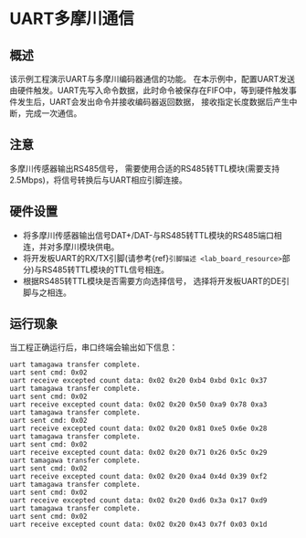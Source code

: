 # UART多摩川通信

## 概述

该示例工程演示UART与多摩川编码器通信的功能。
在本示例中，配置UART发送由硬件触发。UART先写入命令数据，此时命令被保存在FIFO中，等到硬件触发事件发生后，UART会发出命令并接收编码器返回数据， 接收指定长度数据后产生中断，完成一次通信。

## 注意

多摩川传感器输出RS485信号， 需要使用合适的RS485转TTL模块(需要支持2.5Mbps)，将信号转换后与UART相应引脚连接。

## 硬件设置

- 将多摩川传感器输出信号DAT+/DAT-与RS485转TTL模块的RS485端口相连，并对多摩川模块供电。
- 将开发板UART的RX/TX引脚(请参考{ref}`引脚描述 <lab_board_resource>`部分)与RS485转TTL模块的TTL信号相连。
- 根据RS485转TTL模块是否需要方向选择信号， 选择将开发板UART的DE引脚与之相连。

## 运行现象

当工程正确运行后，串口终端会输出如下信息：
```console
uart tamagawa transfer complete.
uart sent cmd: 0x02
uart receive excepted count data: 0x02 0x20 0xb4 0xbd 0x1c 0x37
uart tamagawa transfer complete.
uart sent cmd: 0x02
uart receive excepted count data: 0x02 0x20 0x50 0xa9 0x78 0xa3
uart tamagawa transfer complete.
uart sent cmd: 0x02
uart receive excepted count data: 0x02 0x20 0x81 0xe5 0x6e 0x28
uart tamagawa transfer complete.
uart sent cmd: 0x02
uart receive excepted count data: 0x02 0x20 0x71 0x26 0x5c 0x29
uart tamagawa transfer complete.
uart sent cmd: 0x02
uart receive excepted count data: 0x02 0x20 0xa4 0x4d 0x39 0xf2
uart tamagawa transfer complete.
uart sent cmd: 0x02
uart receive excepted count data: 0x02 0x20 0xd6 0x3a 0x17 0xd9
uart tamagawa transfer complete.
uart sent cmd: 0x02
uart receive excepted count data: 0x02 0x20 0x43 0x7f 0x03 0x1d
```

